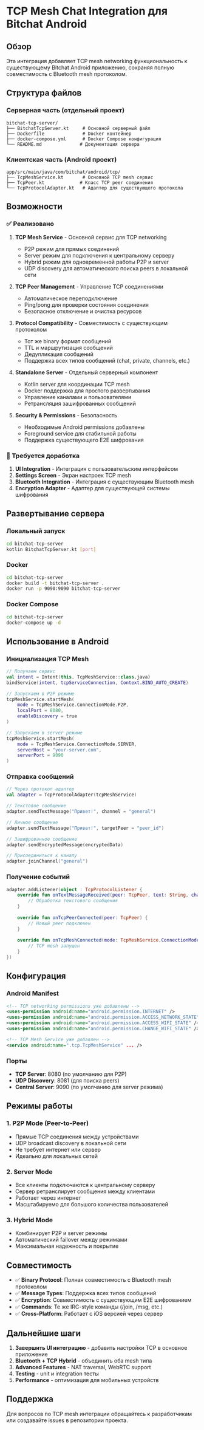 # TCP Mesh Chat Integration для Bitchat Android

## Обзор

Эта интеграция добавляет TCP mesh networking функциональность к существующему Bitchat Android приложению, сохраняя полную совместимость с Bluetooth mesh протоколом.

## Структура файлов

### Серверная часть (отдельный проект)
```
bitchat-tcp-server/
├── BitchatTcpServer.kt     # Основной серверный файл
├── Dockerfile              # Docker контейнер
├── docker-compose.yml      # Docker Compose конфигурация
└── README.md              # Документация сервера
```

### Клиентская часть (Android проект)
```
app/src/main/java/com/bitchat/android/tcp/
├── TcpMeshService.kt       # Основной TCP mesh сервис
├── TcpPeer.kt             # Класс TCP peer соединения
└── TcpProtocolAdapter.kt   # Адаптер для существующего протокола
```

## Возможности

### ✅ Реализовано

1. **TCP Mesh Service** - Основной сервис для TCP networking
   - P2P режим для прямых соединений
   - Server режим для подключения к центральному серверу
   - Hybrid режим для одновременной работы P2P и server
   - UDP discovery для автоматического поиска peers в локальной сети

2. **TCP Peer Management** - Управление TCP соединениями
   - Автоматическое переподключение
   - Ping/pong для проверки состояния соединения
   - Безопасное отключение и очистка ресурсов

3. **Protocol Compatibility** - Совместимость с существующим протоколом
   - Тот же binary формат сообщений
   - TTL и маршрутизация сообщений
   - Дедупликация сообщений
   - Поддержка всех типов сообщений (chat, private, channels, etc.)

4. **Standalone Server** - Отдельный серверный компонент
   - Kotlin server для координации TCP mesh
   - Docker поддержка для простого развертывания
   - Управление каналами и пользователями
   - Ретрансляция зашифрованных сообщений

5. **Security & Permissions** - Безопасность
   - Необходимые Android permissions добавлены
   - Foreground service для стабильной работы
   - Поддержка существующего E2E шифрования

### 🔄 Требуется доработка

1. **UI Integration** - Интеграция с пользовательским интерфейсом
2. **Settings Screen** - Экран настроек TCP mesh
3. **Bluetooth Integration** - Интеграция с существующим Bluetooth mesh
4. **Encryption Adapter** - Адаптер для существующей системы шифрования

## Развертывание сервера

### Локальный запуск
```bash
cd bitchat-tcp-server
kotlin BitchatTcpServer.kt [port]
```

### Docker
```bash
cd bitchat-tcp-server
docker build -t bitchat-tcp-server .
docker run -p 9090:9090 bitchat-tcp-server
```

### Docker Compose
```bash
cd bitchat-tcp-server
docker-compose up -d
```

## Использование в Android

### Инициализация TCP Mesh

```kotlin
// Получаем сервис
val intent = Intent(this, TcpMeshService::class.java)
bindService(intent, tcpServiceConnection, Context.BIND_AUTO_CREATE)

// Запускаем в P2P режиме
tcpMeshService.startMesh(
    mode = TcpMeshService.ConnectionMode.P2P,
    localPort = 8080,
    enableDiscovery = true
)

// Запускаем в server режиме
tcpMeshService.startMesh(
    mode = TcpMeshService.ConnectionMode.SERVER,
    serverHost = "your-server.com",
    serverPort = 9090
)
```

### Отправка сообщений

```kotlin
// Через протокол адаптер
val adapter = TcpProtocolAdapter(tcpMeshService)

// Текстовое сообщение
adapter.sendTextMessage("Привет!", channel = "general")

// Личное сообщение
adapter.sendTextMessage("Привет!", targetPeer = "peer_id")

// Зашифрованное сообщение
adapter.sendEncryptedMessage(encryptedData)

// Присоединиться к каналу
adapter.joinChannel("general")
```

### Получение событий

```kotlin
adapter.addListener(object : TcpProtocolListener {
    override fun onTextMessageReceived(peer: TcpPeer, text: String, channel: String?, isPrivate: Boolean) {
        // Обработка текстового сообщения
    }
    
    override fun onTcpPeerConnected(peer: TcpPeer) {
        // Новый peer подключен
    }
    
    override fun onTcpMeshConnected(mode: TcpMeshService.ConnectionMode) {
        // TCP mesh запущен
    }
})
```

## Конфигурация

### Android Manifest
```xml
<!-- TCP networking permissions уже добавлены -->
<uses-permission android:name="android.permission.INTERNET" />
<uses-permission android:name="android.permission.ACCESS_NETWORK_STATE" />
<uses-permission android:name="android.permission.ACCESS_WIFI_STATE" />
<uses-permission android:name="android.permission.CHANGE_WIFI_STATE" />

<!-- TCP Mesh Service уже добавлен -->
<service android:name=".tcp.TcpMeshService" ... />
```

### Порты
- **TCP Server**: 8080 (по умолчанию для P2P)
- **UDP Discovery**: 8081 (для поиска peers)
- **Central Server**: 9090 (по умолчанию для server режима)

## Режимы работы

### 1. P2P Mode (Peer-to-Peer)
- Прямые TCP соединения между устройствами
- UDP broadcast discovery в локальной сети
- Не требует интернет или сервер
- Идеально для локальных сетей

### 2. Server Mode
- Все клиенты подключаются к центральному серверу
- Сервер ретранслирует сообщения между клиентами
- Работает через интернет
- Масштабируемо для большого количества пользователей

### 3. Hybrid Mode
- Комбинирует P2P и server режимы
- Автоматический failover между режимами
- Максимальная надежность и покрытие

## Совместимость

- ✅ **Binary Protocol**: Полная совместимость с Bluetooth mesh протоколом
- ✅ **Message Types**: Поддержка всех типов сообщений
- ✅ **Encryption**: Совместимость с существующим E2E шифрованием
- ✅ **Commands**: Те же IRC-style команды (/join, /msg, etc.)
- ✅ **Cross-Platform**: Работает с iOS версией через сервер

## Дальнейшие шаги

1. **Завершить UI интеграцию** - добавить настройки TCP в основное приложение
2. **Bluetooth + TCP Hybrid** - объединить оба mesh типа
3. **Advanced Features** - NAT traversal, WebRTC support
4. **Testing** - unit и integration тесты
5. **Performance** - оптимизация для мобильных устройств

## Поддержка

Для вопросов по TCP mesh интеграции обращайтесь к разработчикам или создавайте issues в репозитории проекта.